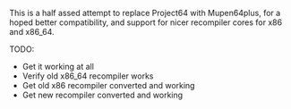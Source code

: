 This is a half assed attempt to replace Project64 with Mupen64plus, for a hoped better compatibility, and support for nicer recompiler cores for x86 and x86_64.

TODO:

* Get it working at all
* Verify old x86_64 recompiler works
* Get old x86 recompiler converted and working
* Get new recompiler converted and working
